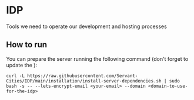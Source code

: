 # IDP
Tools we need to operate our development and hosting processes

## How to run

You can prepare the server running the following command (don't forget to update the <parameters>):
```
curl -L https://raw.githubusercontent.com/Servant-Cities/IDP/main/installation/install-server-dependencies.sh | sudo bash -s -- --lets-encrypt-email <your-email> --domain <domain-to-use-for-the-idp>
```